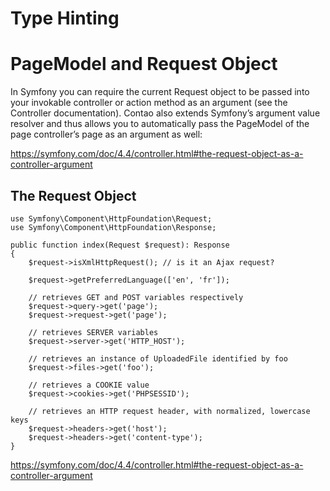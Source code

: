 
# Type Hinting





# PageModel and Request Object

In Symfony you can require the current Request 
object to be passed into your invokable controller
or action method as an argument (see the Controller
documentation). Contao also extends Symfony’s argument
value resolver and thus allows you to automatically pass
the PageModel of the page controller’s page as an argument
as well:

https://symfony.com/doc/4.4/controller.html#the-request-object-as-a-controller-argument





## The Request Object


    use Symfony\Component\HttpFoundation\Request;
    use Symfony\Component\HttpFoundation\Response;
    
    public function index(Request $request): Response
    {
        $request->isXmlHttpRequest(); // is it an Ajax request?
    
        $request->getPreferredLanguage(['en', 'fr']);
    
        // retrieves GET and POST variables respectively
        $request->query->get('page');
        $request->request->get('page');
    
        // retrieves SERVER variables
        $request->server->get('HTTP_HOST');
    
        // retrieves an instance of UploadedFile identified by foo
        $request->files->get('foo');
    
        // retrieves a COOKIE value
        $request->cookies->get('PHPSESSID');
    
        // retrieves an HTTP request header, with normalized, lowercase keys
        $request->headers->get('host');
        $request->headers->get('content-type');
    }



https://symfony.com/doc/4.4/controller.html#the-request-object-as-a-controller-argument